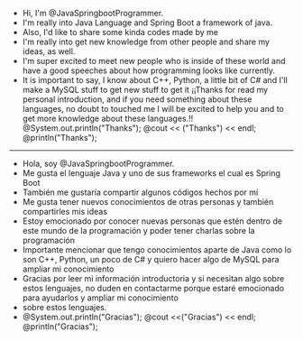 - Hi, I'm @JavaSpringbootProgrammer. 
- I'm really into Java Language and Spring Boot a framework of java. 
- Also, I'd like to share some kinda codes made by me
- I'm really into get new knowledge from other people and share my ideas, as well.
- I'm super excited to meet new people who is inside of these world and have a good speeches about how programming looks like currently.
- It is important to say, I know about C++, Python, a little bit of C# and I'll make a MySQL stuff to get new stuff to get it
  ¡¡Thanks for read my personal introduction, and if you need something about these languages, 
 no doubt to touched me I will be excited to help you and to get more knowledge about these languages.!!
@System.out.println("Thanks"); @cout << ("Thanks") << endl; @println("Thanks");

------------------------------------------------------------------------------------------------------------------------------------------------------

- Hola, soy @JavaSpringbootProgrammer.
- Me gusta el lenguaje Java y uno de sus frameworks el cual es Spring Boot
- También me gustaría compartir algunos códigos hechos por mí
- Me gusta tener nuevos conocimientos de otras personas y también compartirles mis ideas
- Estoy emocionado por conocer nuevas personas que estén dentro de este mundo de la programación y poder tener charlas sobre la programación
- Importante mencionar que tengo conocimientos aparte de Java como lo son C++, Python, un poco de C# y quiero hacer algo de MySQL para ampliar mi conocimiento
- Gracias por leer mi información introductoria y si necesitan algo sobre estos lenguajes, no duden en contactarme porque estaré emocionado para ayudarlos y ampliar mi conocimiento
- sobre estos lenguajes.
- @System.out.println("Gracias"); @cout <<("Gracias") << endl; @println("Gracias");

